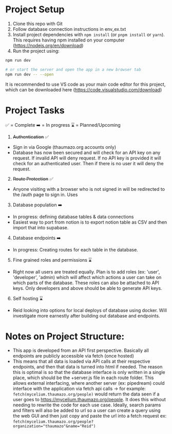
# Project Setup
1. Clone this repo with Git
2. Follow database connection instructions in env_ex.txt
3. Install project dependencies with `npm install` (or `pnpm install` or `yarn`). This requires having npm installed on your computer (https://nodejs.org/en/download)
4. Run the project using:
```bash
npm run dev

# or start the server and open the app in a new browser tab
npm run dev -- --open
```

It is recommended to use VS code as your main code editor for this project, which can be downloaded here (https://code.visualstudio.com/download)

# Project Tasks
✅ = Complete
➡️ = In progress
⌛ = Planned/Upcoming

1. ~~Authentication~~ ✅
- Sign in via Google (thaumazo.org accounts only)
- Database has now been secured and will check for an API key on any request. If invalid API will deny request. If no API key is provided it will check for an authenticated user. Then if there is no user it will deny the request.
2. ~~Route Protection~~ ✅
- Anyone visiting with a browser who is not signed in will be redirected to the /auth page to sign in. Uses 
3. Database population ➡️
- In progress: defining database tables & data connections
- Easiest way to port from notion is to export notion table as CSV and then import that into supabase. 
4. Database endpoints ➡️
- In progress: Creating routes for each table in the database. 
5. Fine grained roles and permissions ⌛
- Right now all users are treated equally. Plan is to add roles (ex: 'user', 'developer', 'admin) which will affect which actions a user can take on which parts of the database. These roles can also be attached to API keys. Only developers and above should be able to generate API keys. 
6. Self hosting ⌛
- Reid looking into options for local deploys of database using docker. Will investigate more earnestly after building out database and endpoints.

# Notes on Project Structure:
- This app is developed from an API first perspective. Basically all endpoints are publicly accessible via fetch (once hosted)
- This means that all data is loaded via API calls at their respective endpoints, and then that data is turned into html if needed. The reason this is optimal is so that the database interface is only written in a single place, which should be the +server.js file in each route folder. This allows external interfacing, where another server (ex: pipedream) could interface with the application via fetch api calls -> for example:
```fetch(mycelium.thaumazo.org/people)``` 
would return the data seen if a user goes to https://mycelium.thaumazo.org/people. It does this without needing to rewrite the code for each use case. 
Ideally, search params and filters will also be added to url so a user can create a query using the web GUI and then just copy and paste the url into a fetch request ex:
```fetch(mycelium.thaumazo.org/people?organization="thaumazo"&name="Reid")``` 